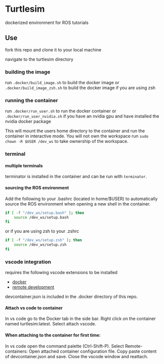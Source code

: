 # Turtlesim

dockerized environment for ROS tutorials

## Use

fork this repo and clone it to your local machine

navigate to the turtlesim directory

### building the image

run `.docker/build_image.sh` to build the docker image or `.docker/build_image_zsh.sh` to build the docker image if you are using zsh

### running the container

run `.docker/run_user.sh` to run the docker container or  `.docker/run_user_nvidia.sh` if you have an nvidia gpu and have installed the nvidia docker package

This will mount the users home directory to the container and run the container in interactive mode. You will not own the workspace run `sudo chown -R $USER /dev_ws` to take ownership of the workspace.

### terminal

#### multiple terminals

terminator is installed in the container and can be run with `terminator`.

#### sourcing the ROS environment

Add the following to your .bashrc (located in home/$USER) to automatically source the ROS environment when opening a new shell in the container.

```bash
if [ -f "/dev_ws/setup.bash" ]; then
    source /dev_ws/setup.bash
fi
```

or if you are using zsh to your .zshrc

```zsh
if [ -f "/dev_ws/setup.zsh" ]; then
    source /dev_ws/setup.zsh
fi
```

### vscode integration

requires the following vscode extensions to be installed

- [docker](https://code.visualstudio.com/docs/containers/overview)
- [remote development](https://code.visualstudio.com/docs/remote/remote-overview)

devcontainer.json is included in the .docker directory of this repo.

#### Attach vs code to container

In vs code go to the Docker tab in the side bar. Right click on the container named turtlesim:latest. Select attach vscode.

#### When attaching to the container for first time:

In vs code open the command palette (Ctrl-Shift-P).
Select Remote-containers: Open attached container configuration file.
Copy paste content of devcontainer.json and save.
Close the vscode window and reattach.
